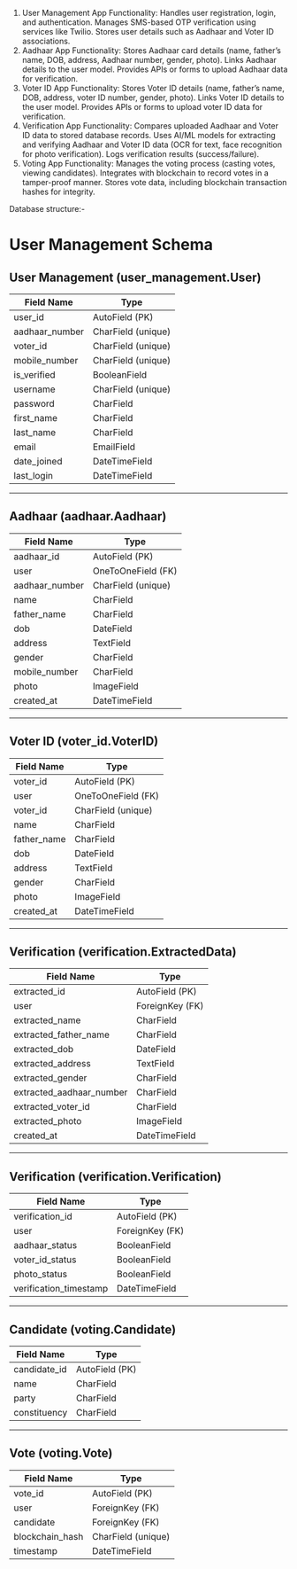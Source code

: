 1. User Management App
Functionality:
Handles user registration, login, and authentication.
Manages SMS-based OTP verification using services like Twilio.
Stores user details such as Aadhaar and Voter ID associations.
2. Aadhaar App
Functionality:
Stores Aadhaar card details (name, father’s name, DOB, address, Aadhaar number, gender, photo).
Links Aadhaar details to the user model.
Provides APIs or forms to upload Aadhaar data for verification.
3. Voter ID App
Functionality:
Stores Voter ID details (name, father’s name, DOB, address, voter ID number, gender, photo).
Links Voter ID details to the user model.
Provides APIs or forms to upload voter ID data for verification.
4. Verification App
Functionality:
Compares uploaded Aadhaar and Voter ID data to stored database records.
Uses AI/ML models for extracting and verifying Aadhaar and Voter ID data (OCR for text, face recognition for photo verification).
Logs verification results (success/failure).
5. Voting App
Functionality:
Manages the voting process (casting votes, viewing candidates).
Integrates with blockchain to record votes in a tamper-proof manner.
Stores vote data, including blockchain transaction hashes for integrity.









Database structure:-

# User Management Schema

## User Management (user_management.User)

| Field Name           | Type                                   |
|----------------------|----------------------------------------|
| user_id              | AutoField (PK)                        |
| aadhaar_number       | CharField (unique)                    |
| voter_id             | CharField (unique)                    |
| mobile_number        | CharField (unique)                    |
| is_verified          | BooleanField                           |
| username             | CharField (unique)                    |
| password             | CharField                              |
| first_name           | CharField                              |
| last_name            | CharField                              |
| email                | EmailField                             |
| date_joined          | DateTimeField                          |
| last_login           | DateTimeField                          |

---

## Aadhaar (aadhaar.Aadhaar)

| Field Name           | Type                                   |
|----------------------|----------------------------------------|
| aadhaar_id           | AutoField (PK)                        |
| user                 | OneToOneField (FK)                    |
| aadhaar_number       | CharField (unique)                    |
| name                 | CharField                              |
| father_name          | CharField                              |
| dob                  | DateField                              |
| address              | TextField                              |
| gender               | CharField                              |
| mobile_number        | CharField                              |
| photo                | ImageField                             |
| created_at           | DateTimeField                          |

---

## Voter ID (voter_id.VoterID)

| Field Name           | Type                                   |
|----------------------|----------------------------------------|
| voter_id             | AutoField (PK)                        |
| user                 | OneToOneField (FK)                    |
| voter_id             | CharField (unique)                    |
| name                 | CharField                              |
| father_name          | CharField                              |
| dob                  | DateField                              |
| address              | TextField                              |
| gender               | CharField                              |
| photo                | ImageField                             |
| created_at           | DateTimeField                          |

---

## Verification (verification.ExtractedData)

| Field Name                      | Type                                   |
|---------------------------------|----------------------------------------|
| extracted_id                    | AutoField (PK)                        |
| user                            | ForeignKey (FK)                       |
| extracted_name                  | CharField                              |
| extracted_father_name           | CharField                              |
| extracted_dob                   | DateField                              |
| extracted_address               | TextField                              |
| extracted_gender                | CharField                              |
| extracted_aadhaar_number        | CharField                              |
| extracted_voter_id              | CharField                              |
| extracted_photo                 | ImageField                             |
| created_at                      | DateTimeField                          |

---

## Verification (verification.Verification)

| Field Name                      | Type                                   |
|---------------------------------|----------------------------------------|
| verification_id                 | AutoField (PK)                        |
| user                            | ForeignKey (FK)                       |
| aadhaar_status                  | BooleanField                           |
| voter_id_status                 | BooleanField                           |
| photo_status                    | BooleanField                           |
| verification_timestamp           | DateTimeField                          |

---

## Candidate (voting.Candidate)

| Field Name                      | Type                                   |
|---------------------------------|----------------------------------------|
| candidate_id                    | AutoField (PK)                        |
| name                            | CharField                              |
| party                           | CharField                              |
| constituency                    | CharField                              |

---

## Vote (voting.Vote)

| Field Name                      | Type                                   |
|---------------------------------|----------------------------------------|
| vote_id                         | AutoField (PK)                        |
| user                            | ForeignKey (FK)                       |
| candidate                       | ForeignKey (FK)                       |
| blockchain_hash                 | CharField (unique)                    |
| timestamp                       | DateTimeField                          |
